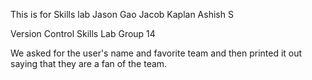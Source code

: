 This is for Skills lab 
Jason Gao
Jacob Kaplan
Ashish S

Version Control Skills Lab Group 14

We asked for the user's name and favorite team and then printed it out saying that they are a fan of the team.
